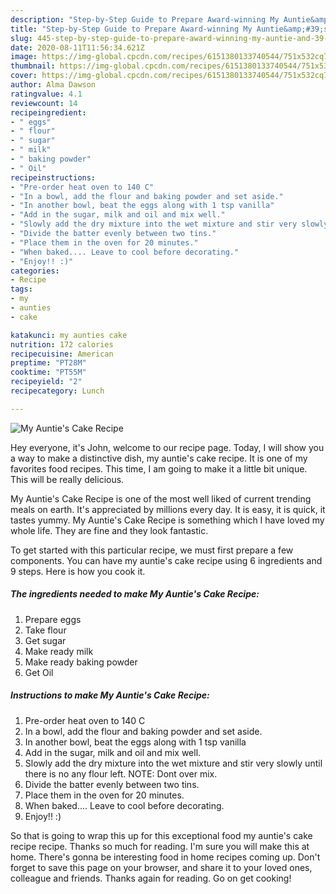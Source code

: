 ```yaml
---
description: "Step-by-Step Guide to Prepare Award-winning My Auntie&amp;#39;s Cake Recipe"
title: "Step-by-Step Guide to Prepare Award-winning My Auntie&amp;#39;s Cake Recipe"
slug: 445-step-by-step-guide-to-prepare-award-winning-my-auntie-and-39-s-cake-recipe
date: 2020-08-11T11:56:34.621Z
image: https://img-global.cpcdn.com/recipes/6151380133740544/751x532cq70/my-aunties-cake-recipe-recipe-main-photo.jpg
thumbnail: https://img-global.cpcdn.com/recipes/6151380133740544/751x532cq70/my-aunties-cake-recipe-recipe-main-photo.jpg
cover: https://img-global.cpcdn.com/recipes/6151380133740544/751x532cq70/my-aunties-cake-recipe-recipe-main-photo.jpg
author: Alma Dawson
ratingvalue: 4.1
reviewcount: 14
recipeingredient:
- " eggs"
- " flour"
- " sugar"
- " milk"
- " baking powder"
- " Oil"
recipeinstructions:
- "Pre-order heat oven to 140 C"
- "In a bowl, add the flour and baking powder and set aside."
- "In another bowl, beat the eggs along with 1 tsp vanilla"
- "Add in the sugar, milk and oil and mix well."
- "Slowly add the dry mixture into the wet mixture and stir very slowly until there is no any flour left.                           NOTE: Dont over mix."
- "Divide the batter evenly between two tins."
- "Place them in the oven for 20 minutes."
- "When baked.... Leave to cool before decorating."
- "Enjoy!! :)"
categories:
- Recipe
tags:
- my
- aunties
- cake

katakunci: my aunties cake 
nutrition: 172 calories
recipecuisine: American
preptime: "PT28M"
cooktime: "PT55M"
recipeyield: "2"
recipecategory: Lunch

---
```



![My Auntie&#39;s Cake Recipe](https://img-global.cpcdn.com/recipes/6151380133740544/751x532cq70/my-aunties-cake-recipe-recipe-main-photo.jpg)

Hey everyone, it's John, welcome to our recipe page. Today, I will show you a way to make a distinctive dish, my auntie&#39;s cake recipe. It is one of my favorites food recipes. This time, I am going to make it a little bit unique. This will be really delicious.



My Auntie&#39;s Cake Recipe is one of the most well liked of current trending meals on earth. It's appreciated by millions every day. It is easy, it is quick, it tastes yummy. My Auntie&#39;s Cake Recipe is something which I have loved my whole life. They are fine and they look fantastic.


To get started with this particular recipe, we must first prepare a few components. You can have my auntie&#39;s cake recipe using 6 ingredients and 9 steps. Here is how you cook it.

<!--inarticleads1-->

##### The ingredients needed to make My Auntie&#39;s Cake Recipe:

1. Prepare  eggs
1. Take  flour
1. Get  sugar
1. Make ready  milk
1. Make ready  baking powder
1. Get  Oil




<!--inarticleads2-->

##### Instructions to make My Auntie&#39;s Cake Recipe:

1. Pre-order heat oven to 140 C
1. In a bowl, add the flour and baking powder and set aside.
1. In another bowl, beat the eggs along with 1 tsp vanilla
1. Add in the sugar, milk and oil and mix well.
1. Slowly add the dry mixture into the wet mixture and stir very slowly until there is no any flour left.                           NOTE: Dont over mix.
1. Divide the batter evenly between two tins.
1. Place them in the oven for 20 minutes.
1. When baked.... Leave to cool before decorating.
1. Enjoy!! :)




So that is going to wrap this up for this exceptional food my auntie&#39;s cake recipe recipe. Thanks so much for reading. I'm sure you will make this at home. There's gonna be interesting food in home recipes coming up. Don't forget to save this page on your browser, and share it to your loved ones, colleague and friends. Thanks again for reading. Go on get cooking!
